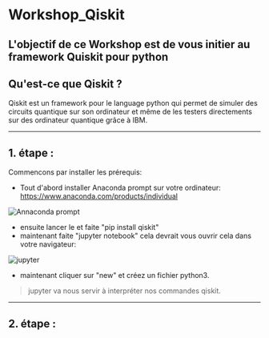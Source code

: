 # Workshop_Qiskit

L'objectif de ce Workshop est de vous initier au framework Quiskit pour python
----------------------------
## Qu'est-ce que Qiskit ?
Qiskit est un framework pour le language python qui permet de simuler des circuits quantique sur son ordinateur et même de les testers directements sur des ordinateur quantique grâce à IBM.

----------------------------
## 1. étape :
Commencons par installer les prérequis:
- Tout d'abord installer Anaconda prompt sur votre ordinateur: https://www.anaconda.com/products/individual

![Annaconda prompt](https://github.com/BNouailhac/Workshop_Quiskit/blob/master/git%20image/Capture2.PNG)

- ensuite lancer le et faite "pip install qiskit"
- maintenant faite "jupyter notebook"
cela devrait vous ouvrir cela dans votre navigateur:

![jupyter](https://github.com/BNouailhac/Workshop_Quiskit/blob/master/git%20image/Capture.PNG)

- maintenant cliquer sur "new" et créez un fichier python3.
> jupyter va nous servir à interpréter nos commandes qiskit.

----------------------------
## 2. étape :
